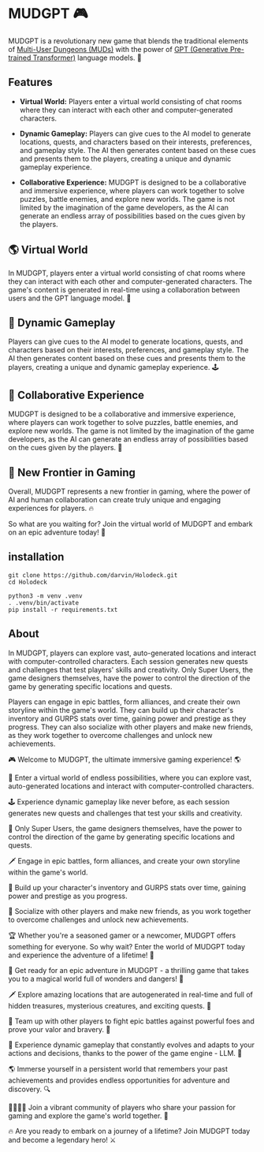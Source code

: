 # MUDGPT 🎮

MUDGPT is a revolutionary new game that blends the traditional elements of [Multi-User Dungeons (MUDs)](https://en.wikipedia.org/wiki/MUD) with the power of [GPT (Generative Pre-trained Transformer)](https://en.wikipedia.org/wiki/Generative_pre-trained_transformer) language models. 🤖


## Features

- **Virtual World:** Players enter a virtual world consisting of chat rooms where they can interact with each other and computer-generated characters.

- **Dynamic Gameplay:** Players can give cues to the AI model to generate locations, quests, and characters based on their interests, preferences, and gameplay style. The AI then generates content based on these cues and presents them to the players, creating a unique and dynamic gameplay experience.

- **Collaborative Experience:** MUDGPT is designed to be a collaborative and immersive experience, where players can work together to solve puzzles, battle enemies, and explore new worlds. The game is not limited by the imagination of the game developers, as the AI can generate an endless array of possibilities based on the cues given by the players.






## 🌎 Virtual World

In MUDGPT, players enter a virtual world consisting of chat rooms where they can interact with each other and computer-generated characters. The game's content is generated in real-time using a collaboration between users and the GPT language model. 💬

## 🎲 Dynamic Gameplay

Players can give cues to the AI model to generate locations, quests, and characters based on their interests, preferences, and gameplay style. The AI then generates content based on these cues and presents them to the players, creating a unique and dynamic gameplay experience. 🕹️

## 👥 Collaborative Experience

MUDGPT is designed to be a collaborative and immersive experience, where players can work together to solve puzzles, battle enemies, and explore new worlds. The game is not limited by the imagination of the game developers, as the AI can generate an endless array of possibilities based on the cues given by the players. 🤝

## 🌟 New Frontier in Gaming

Overall, MUDGPT represents a new frontier in gaming, where the power of AI and human collaboration can create truly unique and engaging experiences for players. 🔥

So what are you waiting for? Join the virtual world of MUDGPT and embark on an epic adventure today! 🚀



## installation
```
git clone https://github.com/darvin/Holodeck.git
cd Holodeck
```

```
python3 -m venv .venv
. .venv/bin/activate
pip install -r requirements.txt
```

## About

In MUDGPT, players can explore vast, auto-generated locations and interact with computer-controlled characters. Each session generates new quests and challenges that test players' skills and creativity. Only Super Users, the game designers themselves, have the power to control the direction of the game by generating specific locations and quests. 

Players can engage in epic battles, form alliances, and create their own storyline within the game's world. They can build up their character's inventory and GURPS stats over time, gaining power and prestige as they progress. They can also socialize with other players and make new friends, as they work together to overcome challenges and unlock new achievements.




🎮 Welcome to MUDGPT, the ultimate immersive gaming experience! 🌎 

💬 Enter a virtual world of endless possibilities, where you can explore vast, auto-generated locations and interact with computer-controlled characters. 

🕹️ Experience dynamic gameplay like never before, as each session generates new quests and challenges that test your skills and creativity. 

👑 Only Super Users, the game designers themselves, have the power to control the direction of the game by generating specific locations and quests. 

🗡️ Engage in epic battles, form alliances, and create your own storyline within the game's world. 

💪 Build up your character's inventory and GURPS stats over time, gaining power and prestige as you progress. 

🤝 Socialize with other players and make new friends, as you work together to overcome challenges and unlock new achievements. 

🏆 Whether you're a seasoned gamer or a newcomer, MUDGPT offers something for everyone. So why wait? Enter the world of MUDGPT today and experience the adventure of a lifetime! 🎉


🎉 Get ready for an epic adventure in MUDGPT - a thrilling game that takes you to a magical world full of wonders and dangers! 🌟

🗡️ Explore amazing locations that are autogenerated in real-time and full of hidden treasures, mysterious creatures, and exciting quests. 🏰

👥 Team up with other players to fight epic battles against powerful foes and prove your valor and bravery. 💪

🎲 Experience dynamic gameplay that constantly evolves and adapts to your actions and decisions, thanks to the power of the game engine - LLM. 🤖

🌎 Immerse yourself in a persistent world that remembers your past achievements and provides endless opportunities for adventure and discovery. 🔍

👨‍👩‍👧‍👦 Join a vibrant community of players who share your passion for gaming and explore the game's world together. 🤝

🔥 Are you ready to embark on a journey of a lifetime? Join MUDGPT today and become a legendary hero! ⚔️




